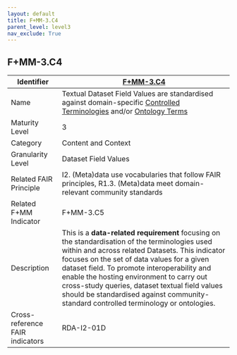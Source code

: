 ```yaml
---
layout: default
title: F+MM-3.C4
parent_level: level3
nav_exclude: True
---
```


## F+MM-3.C4

| Identifier | [F+MM-3.C4](https://github.com/FAIRplus/Data-Maturity/edit/v0.3/docs/_indicators/H.%20F+MM-3.C4.md) |
| --------- | ----------|
| Name | Textual Dataset Field Values are standardised against domain-specific [Controlled Terminologies](https://fairplus.github.io/Data-Maturity/docs/Glossary/#controlled-terminologies) and/or [Ontology Terms](https://fairplus.github.io/Data-Maturity/docs/Glossary/#ontology-terms) |
| Maturity Level | 3 |
| Category | Content and Context |
| Granularity Level | Dataset Field Values |
| Related FAIR Principle | I2. (Meta)data use vocabularies that follow FAIR principles, R1.3. (Meta)data meet domain-relevant community standards |
| Related F+MM Indicator| F+MM-3.C5|
| Description | This is a **data-related requirement** focusing on the standardisation of the terminologies used within and across related Datasets. This indicator focuses on the set of data values for a given dataset field. To promote interoperability and enable the hosting environment to carry out cross-study queries, dataset textual field values should be standardised against community-standard controlled terminology or ontologies.       |
| Cross-reference FAIR indicators | RDA-I2-01D |
